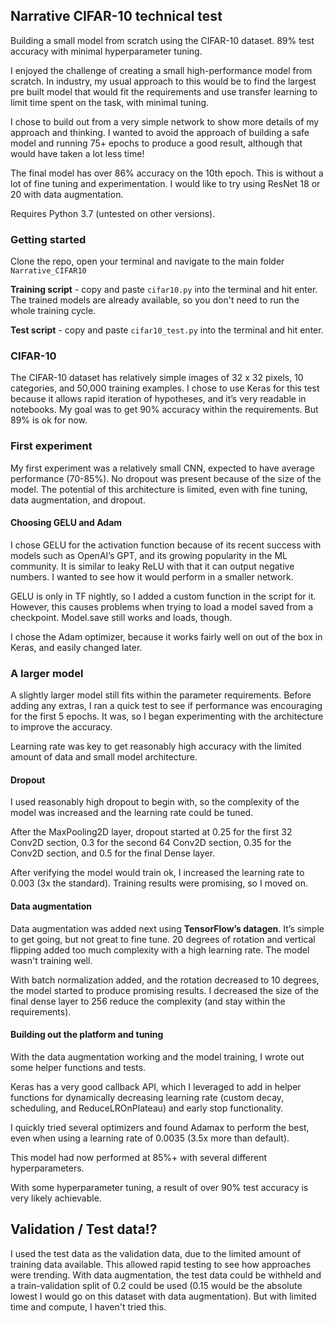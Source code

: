 ## Narrative CIFAR-10 technical test

Building a small model from scratch using the CIFAR-10 dataset. 89% test accuracy with minimal hyperparameter tuning.

I enjoyed the challenge of creating a small high-performance model from scratch. In industry, my usual approach to this would be to find the largest pre built model that would fit the requirements and use transfer learning to limit time spent on the task, with minimal tuning.

I chose to build out from a very simple network to show more details of my approach and thinking. I wanted to avoid the approach of building a safe model and running 75+ epochs to produce a good result, although that would have taken a lot less time!

The final model has over 86% accuracy on the 10th epoch. This is without a lot of fine tuning and experimentation. I would like to try using ResNet 18 or 20 with data augmentation.

Requires Python 3.7 (untested on other versions).

### Getting started

Clone the repo, open your terminal and navigate to the main folder ```Narrative_CIFAR10```

**Training script** - copy and paste ```cifar10.py``` into the terminal and hit enter.
The trained models are already available, so you don't need to run the whole training cycle.

**Test script** - copy and paste ```cifar10_test.py``` into the terminal and hit enter.

### CIFAR-10

The CIFAR-10 dataset has relatively simple images of 32 x 32 pixels, 10 categories, and 50,000 training examples. I chose to use Keras for this test because it allows rapid iteration of hypotheses, and it’s very readable in notebooks. My goal was to get 90% accuracy within the requirements. But 89% is ok for now.

### First experiment

My first experiment was a relatively small CNN, expected to have average performance (70-85%). No dropout was present because of the size of the model. The potential of this architecture is limited, even with fine tuning, data augmentation, and dropout.

#### Choosing GELU and Adam

I chose GELU for the activation function because of its recent success with models such as OpenAI’s GPT, and its growing popularity in the ML community. It is similar to leaky ReLU with that it can output negative numbers. I wanted to see how it would perform in a smaller network.

GELU is only in TF nightly, so I added a custom function in the script for it. However, this causes problems when trying to load a model saved from a checkpoint. Model.save still works and loads, though.

I chose the Adam optimizer, because it works fairly well on out of the box in Keras, and easily changed later.

### A larger model

A slightly larger model still fits within the parameter requirements. Before adding any extras, I ran a quick test to see if performance was encouraging for the first 5 epochs. It was, so I began experimenting with the architecture to improve the accuracy.

Learning rate was key to get reasonably high accuracy with the limited amount of data and small model architecture. 

#### Dropout

I used reasonably high dropout to begin with, so the complexity of the model was increased and the learning rate could be tuned.

After the MaxPooling2D layer, dropout started at 0.25 for the first 32 Conv2D section, 0.3 for the second 64 Conv2D section, 0.35 for the Conv2D section, and 0.5 for the final Dense layer.

After verifying the model would train ok, I increased the learning rate to 0.003 (3x the standard). Training results were promising, so I moved on.

#### Data augmentation

Data augmentation was added next using **TensorFlow’s datagen**. It’s simple to get going, but not great to fine tune. 20 degrees of rotation and vertical flipping added too much complexity with a high learning rate. The model wasn't training well.

With batch normalization added, and the rotation decreased to 10 degrees, the model started to produce promising results. I decreased the size of the final dense layer to 256 reduce the complexity (and stay within the requirements).

#### Building out the platform and tuning

With the data augmentation working and the model training, I wrote out some helper functions and tests.

Keras has a very good callback API, which I leveraged to add in helper functions for dynamically decreasing learning rate (custom decay, scheduling, and ReduceLROnPlateau) and early stop functionality.

I quickly tried several optimizers and found Adamax to perform the best, even when using a learning rate of 0.0035 (3.5x more than default).

This model had now performed at 85%+ with several different hyperparameters.

With some hyperparameter tuning, a result of over 90% test accuracy is very likely achievable.

## Validation / Test data!?

I used the test data as the validation data, due to the limited amount of training data available. This allowed rapid testing to see how approaches were trending. With data augmentation, the test data could be withheld and a train-validation split of 0.2 could be used (0.15 would be the absolute lowest I would go on this dataset with data augmentation). But with limited time and compute, I haven't tried this.